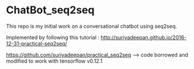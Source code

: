 # ChatBot_seq2seq
This repo is my initial work on a conversational chatbot using seq2seq.

Implemented by following this tutorial : http://suriyadeepan.github.io/2016-12-31-practical-seq2seq/

https://github.com/suriyadeepan/practical_seq2seq --> code borrowed and modified to work with tensorflow v0.12.1
